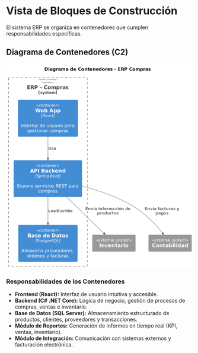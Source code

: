 # Vista de Bloques de Construcción

El sistema ERP se organiza en contenedores que cumplen responsabilidades específicas.

## Diagrama de Contenedores (C2)
![Diagrama de Contenedores](docs/images/c2_containers.png)

### Responsabilidades de los Contenedores
- **Frontend (React):** Interfaz de usuario intuitiva y accesible.
- **Backend (C# .NET Core):** Lógica de negocio, gestión de procesos de compras, ventas e inventario.
- **Base de Datos (SQL Server):** Almacenamiento estructurado de productos, clientes, proveedores y transacciones.
- **Módulo de Reportes:** Generación de informes en tiempo real (KPI, ventas, inventario).
- **Módulo de Integración:** Comunicación con sistemas externos y facturación electrónica.
